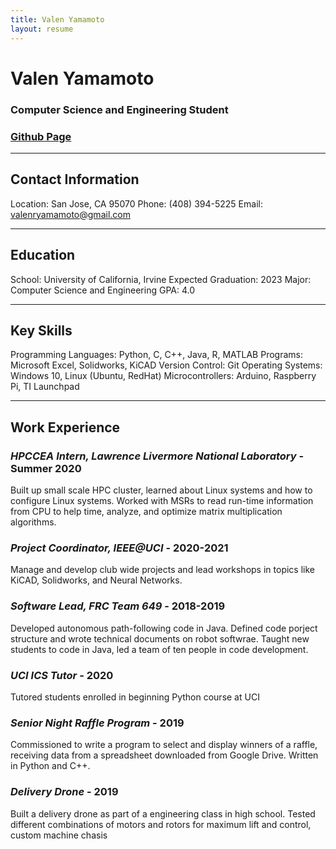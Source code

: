 ```yaml
---
title: Valen Yamamoto
layout: resume
---
```


# Valen Yamamoto
### Computer Science and Engineering Student
### [Github Page](https://github.com/ValenYammaoto)
----
## Contact Information
Location: San Jose, CA 95070
Phone: (408) 394-5225
Email: valenryamamoto@gmail.com

---
## Education
School: University of California, Irvine
Expected Graduation: 2023
Major: Computer Science and Engineering
GPA: 4.0

---
## Key Skills
Programming Languages: Python, C, C++, Java, R, MATLAB
Programs: Microsoft Excel, Solidworks, KiCAD
Version Control: Git
Operating Systems: Windows 10, Linux (Ubuntu, RedHat)
Microcontrollers: Arduino, Raspberry Pi, TI Launchpad

---
## Work Experience
### *HPCCEA Intern, Lawrence Livermore National Laboratory* - Summer 2020
Built up small scale HPC cluster, learned about Linux systems and how to configure Linux systems. Worked with MSRs to read run-time information from CPU to help time, analyze, and optimize matrix multiplication algorithms.

### *Project Coordinator, IEEE@UCI* - 2020-2021 
Manage and develop club wide projects and lead workshops in topics like KiCAD, Solidworks, and Neural Networks.

### *Software Lead, FRC Team 649* - 2018-2019
Developed autonomous path-following code in Java. Defined code porject structure and wrote technical documents on robot softwrae. Taught new students to code in Java, led a team of ten people in code development.

### *UCI ICS Tutor* - 2020 
Tutored students enrolled in beginning Python course at UCI

### *Senior Night Raffle Program* - 2019 
Commissioned to write a program to select and display winners of a raffle, receiving data from a spreadsheet downloaded from Google Drive. Written in Python and C++.

### *Delivery Drone* - 2019 
Built a delivery drone as part of a engineering class in high school. Tested different combinations of motors and rotors for maximum lift and control, custom machine chasis
